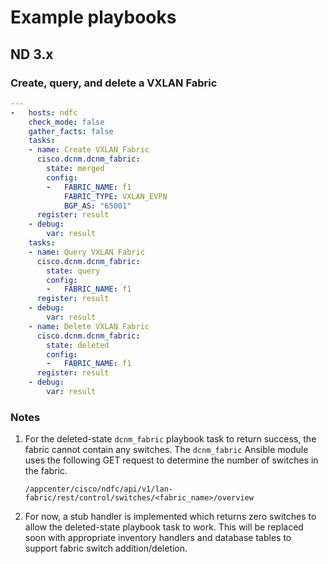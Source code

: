 # Example playbooks

## ND 3.x

### Create, query, and delete a VXLAN Fabric

```yaml
---
-   hosts: ndfc
    check_mode: false
    gather_facts: false
    tasks:
    - name: Create VXLAN Fabric
      cisco.dcnm.dcnm_fabric:
        state: merged
        config:
        -   FABRIC_NAME: f1
            FABRIC_TYPE: VXLAN_EVPN
            BGP_AS: "65001"
      register: result
    - debug:
        var: result
    tasks:
    - name: Query VXLAN Fabric
      cisco.dcnm.dcnm_fabric:
        state: query
        config:
        -   FABRIC_NAME: f1
      register: result
    - debug:
        var: result
    - name: Delete VXLAN Fabric
      cisco.dcnm.dcnm_fabric:
        state: deleted
        config:
        -   FABRIC_NAME: f1
      register: result
    - debug:
        var: result
```

### Notes

1. For the deleted-state `dcnm_fabric` playbook task to return success, the fabric
cannot contain any switches.  The `dcnm_fabric` Ansible module uses the
following GET request to determine the number of switches in the fabric.

   `/appcenter/cisco/ndfc/api/v1/lan-fabric/rest/control/switches/<fabric_name>/overview`
  
2. For now, a stub handler is implemented which returns zero switches to
allow the deleted-state playbook task to work.  This will be replaced
soon with appropriate inventory handlers and database tables to support
fabric switch addition/deletion.
